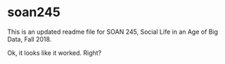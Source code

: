 # soan245

This is an updated readme file for SOAN 245, Social Life in an Age of Big Data, Fall 2018.

Ok, it looks like it worked. Right?

